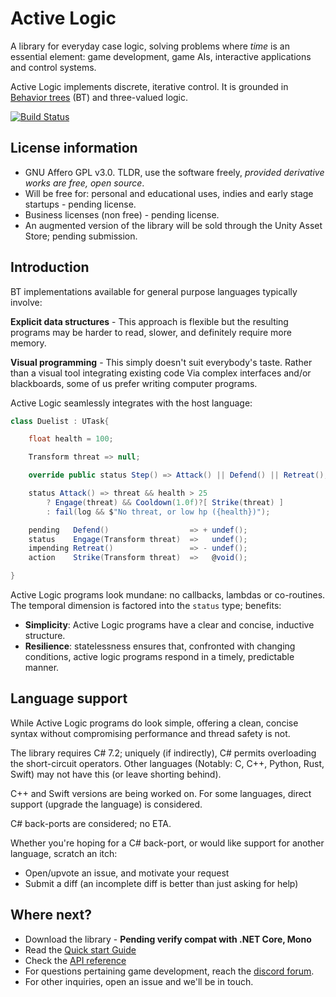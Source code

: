 # Active Logic

A library for everyday case logic, solving problems where *time* is an essential element: game development, game AIs, interactive applications and control systems.

Active Logic implements discrete, iterative control. It is grounded in [Behavior trees](https://en.wikipedia.org/wiki/Behavior_tree_(artificial_intelligence,_robotics_and_control)) (BT) and three-valued logic.

[![Build Status](https://travis-ci.com/active-logic/activelogic-cs.svg?branch=master)](https://travis-ci.com/active-logic/activelogic-cs)

## License information

- GNU Affero GPL v3.0. TLDR, use the software freely, *provided derivative works are free, open source*.
- Will be free for: personal and educational uses, indies and early stage startups - pending license.
- Business licenses (non free) - pending license.
- An augmented version of the library will be sold through the Unity Asset Store; pending submission.

## Introduction

BT implementations available for general purpose languages typically involve:

**Explicit data structures** - This approach is flexible but the resulting programs may be harder to read, slower, and definitely require more memory.

**Visual programming** - This simply doesn't suit everybody's taste. Rather than a visual tool integrating existing code Via complex interfaces and/or blackboards, some of us prefer writing computer programs.

Active Logic seamlessly integrates with the host language:

```cs
class Duelist : UTask{

    float health = 100;

    Transform threat => null;

    override public status Step() => Attack() || Defend() || Retreat();

    status Attack() => threat && health > 25
        ? Engage(threat) && Cooldown(1.0f)?[ Strike(threat) ]
        : fail(log && $"No threat, or low hp ({health})");

    pending   Defend()                  => + undef();
    status    Engage(Transform threat)  =>   undef();
    impending Retreat()                 => - undef();
    action    Strike(Transform threat)  =>   @void();

}
```

Active Logic programs look mundane: no callbacks, lambdas or co-routines. The temporal dimension is factored into the `status` type; benefits:

- **Simplicity**: Active Logic programs have a clear and concise, inductive structure.
- **Resilience**: statelessness ensures that, confronted with changing conditions, active logic programs respond in a timely, predictable manner.

## Language support

While Active Logic programs do look simple, offering a clean, concise syntax without compromising performance and thread safety is not.

The library requires C# 7.2; uniquely (if indirectly), C# permits overloading the short-circuit operators. Other languages (Notably: C, C++, Python, Rust, Swift) may not have this (or leave shorting behind).

C++ and Swift versions are being worked on. For some languages, direct support (upgrade the language) is considered.

C# back-ports are considered; no ETA.

Whether you're hoping for a C# back-port, or would like support for another language, scratch an itch:
- Open/upvote an issue, and motivate your request
- Submit a diff (an incomplete diff is better than just asking for help)

## Where next?

- Download the library - **Pending verify compat with .NET Core, Mono**
- Read the [Quick start Guide](Doc/QuickStart.md)
- Check the [API reference](Doc/Reference/Overview.md)
- For questions pertaining game development, reach the [discord forum](https://discord.gg/Jn9TQRR).
- For other inquiries, open an issue and we'll be in touch.
